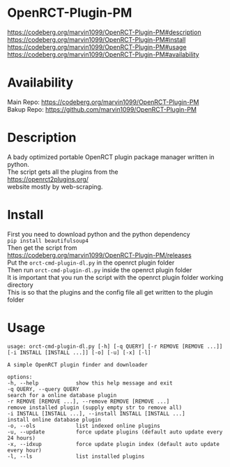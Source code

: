 # OpenRCT-Plugin-PM
https://codeberg.org/marvin1099/OpenRCT-Plugin-PM#description  
https://codeberg.org/marvin1099/OpenRCT-Plugin-PM#install  
https://codeberg.org/marvin1099/OpenRCT-Plugin-PM#usage  
https://codeberg.org/marvin1099/OpenRCT-Plugin-PM#availability  

# Availability
Main Repo: https://codeberg.org/marvin1099/OpenRCT-Plugin-PM  
Bakup Repo: https://github.com/marvin1099/OpenRCT-Plugin-PM  

# Description
A bady optimized portable OpenRCT plugin package manager written in python.  
The script gets all the plugins from the   
https://openrct2plugins.org/  
website mostly by web-scraping.  

# Install
First you need to download python and the python dependency  
```pip install beautifulsoup4 ```  
Then get the script from  
https://codeberg.org/marvin1099/OpenRCT-Plugin-PM/releases  
Put the ```orct-cmd-plugin-dl.py``` in the openrct plugin folder  
Then run ```orct-cmd-plugin-dl.py``` inside the openrct plugin folder  
It is important that you run the script with the openrct plugin folder working directory  
This is so that the plugins and the config file all get written to the plugin folder

# Usage
    usage: orct-cmd-plugin-dl.py [-h] [-q QUERY] [-r REMOVE [REMOVE ...]] [-i INSTALL [INSTALL ...]] [-o] [-u] [-x] [-l]

    A simple OpenRCT plugin finder and downloader

    options:
    -h, --help            show this help message and exit
    -q QUERY, --query QUERY
    search for a online database plugin
    -r REMOVE [REMOVE ...], --remove REMOVE [REMOVE ...]
    remove installed plugin (supply empty str to remove all)
    -i INSTALL [INSTALL ...], --install INSTALL [INSTALL ...]
    install online database plugin
    -o, --ols             list indexed online plugins
    -u, --update          force update plugins (default auto update every 24 hours)
    -x, --idxup           force update plugin index (default auto update every hour)
    -l, --ls              list installed plugins